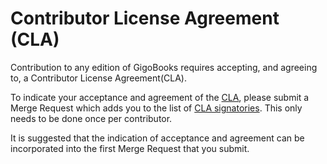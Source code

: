 # Contributor License Agreement (CLA)

Contribution to any edition of GigoBooks requires accepting, and agreeing to, a Contributor License Agreement(CLA).

To indicate your acceptance and agreement of the [CLA](docs/legal/individual_contributor_license_agreement.md), please submit a Merge Request which adds you to the list of [CLA signatories](docs/legal/individual_contributor_license_agreement_signatories.md). This only needs to be done once per contributor.

It is suggested that the indication of acceptance and agreement can be incorporated into the first Merge Request that you submit.
